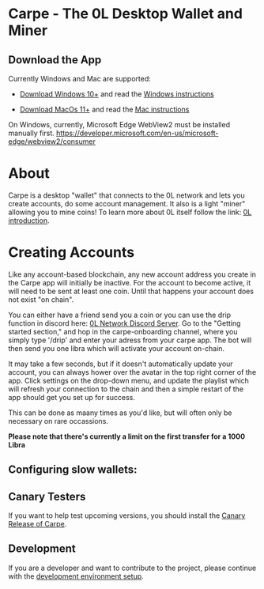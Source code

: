 # Carpe - The 0L Desktop Wallet and Miner

## Download the App

Currently Windows and Mac are supported:

- [Download Windows 10+](https://github.com/0LNetworkCommunity/carpe/releases/download/v1.0.2/carpe_1.0.2_x64_en-US.msi) and read the [Windows instructions](docs/start-carpe-windows.md)

- [Download MacOs 11+](https://github.com/0LNetworkCommunity/carpe/releases/download/v1.0.2/carpe_1.0.2_x64.dmg) and read the [Mac instructions](docs/start-carpe-mac.md)

On Windows, currently, Microsoft Edge WebView2 must be installed manually first.
https://developer.microsoft.com/en-us/microsoft-edge/webview2/consumer

# About

Carpe is a desktop "wallet" that connects to the 0L network and lets you create accounts, do some account management. It also is a light "miner" allowing you to mine coins! To learn more about 0L itself follow the link: [0L introduction](https://github.com/OLSF/libra#readme).

# Creating Accounts

Like any account-based blockchain, any new account address you create in the Carpe app will initially be inactive. For the account to become active, it will need to be sent at least one coin. Until that happens your account does not exist "on chain". 

You can either have a friend send you a coin or you can use the drip function in discord here: [0L Network Discord Server](https://discord.gg/AzCp63pggW). Go to the "Getting started section," and hop in the carpe-onboarding channel, where you simply type '/drip' and enter your adress from your carpe app. The bot will then send you one libra which will activate your account on-chain.

It may take a few seconds, but if it doesn't automatically update your account, you can always hower over the avatar in the top right corner of the app. Click settings on the drop-down menu, and update the playlist which will refresh your connection to the chain and then a simple restart of the app should get you set up for success. 

This can be done as maany times as you'd like, but will often only be necessary on rare occassions.

**Please note that there's currently a limit on the first transfer for a 1000 Libra**

## Configuring slow wallets:

## Canary Testers

If you want to help test upcoming versions, you should install the [Canary Release of Carpe](docs/canary-releases.md).

## Development

If you are a developer and want to contribute to the project, please continue with the [development environment setup](docs/devs/get-started.md).
